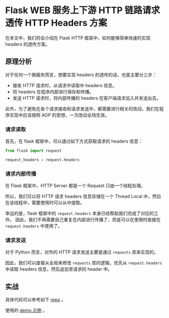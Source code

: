 # Flask WEB 服务上下游 HTTP 链路请求透传 HTTP Headers 方案

在本文中，我们将会介绍在 Flask HTTP 框架中，如何能够简单快速的实现 headers 的透传方案。


## 原理分析

对于任何一个微服务而言，想要实现 headers 的透传的话，也是主要分三步：

 - 接收 HTTP 请求时，从请求中读取中 headers 信息。
 - 将 headers 在程序内部进行保存和传播。
 - 发送 HTTP 请求时，将内部传播的 headers 在客户端请求加入并发送出去。

此外，为了避免在各个请求接收和请求发送中，都需要进行相关的改动，我们在程序实现中应该按照 AOP 的思想，一次改动全场生效。

### 请求读取

首先，在 flask 框架中，可以通过如下方式获取请求的 headers 信息：

```python
from flask import request

request_headers = request.headers
```

### 请求内部传播

在 Flask 框架中，HTTP Server 都是一个 Request 只由一个线程处理。

所以，我们可以将 HTTP 请求 headers 信息存储在一个 Thread Local 中，然后在该线程中，需要使用时可以从中提取。

幸运的是，flask 框架中的 `request.headers` 本身已经帮助我们完成了对应的工作。
因此，我们不再需要自己重复在内部进行传播了，而是可以在使用时直接在 `request.headers` 中使用了。

### 请求发送

对于 Python 而言，对外的 HTTP 请求发送主要是通过 `requests` 库来实现的。

因此，我们可以直接从全局来修改 `requests` 库的逻辑，优先从 `request.headers` 中读取 headers 信息，然后追加至请求的 header 中。

## 实战

具体代码可以参考如下 [repo](https://github.com/qa-tools-famliy/header-tracing/tree/main/flask) 。

使用的 [demo 示例](https://github.com/qa-tools-famliy/header-tracing/blob/main/flask/flask_demo.py) 。
